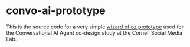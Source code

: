 # convo-ai-prototype

This is the source code for a very simple [wizard of oz prototype](https://convoai-prototype.herokuapp.com/) used for
the Conversational AI Agent co-design study at the Cornell Social Media Lab. 
